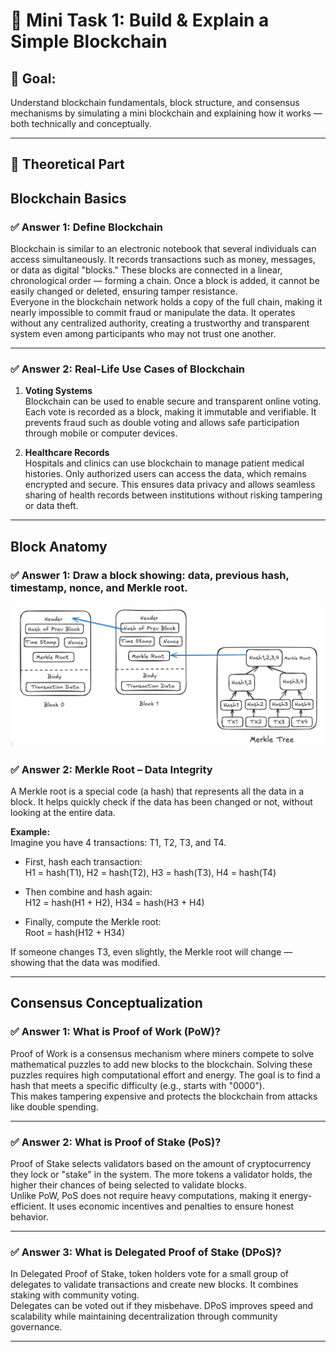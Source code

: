 # 🧠 Mini Task 1: Build & Explain a Simple Blockchain

## 🎯 Goal:
Understand blockchain fundamentals, block structure, and consensus mechanisms by simulating a mini blockchain and explaining how it works — both technically and conceptually.

---

## 📘 Theoretical Part

## Blockchain Basics

### ✅ Answer 1: Define Blockchain
Blockchain is similar to an electronic notebook that several individuals can access simultaneously. It records transactions such as money, messages, or data as digital "blocks." These blocks are connected in a linear, chronological order — forming a chain. Once a block is added, it cannot be easily changed or deleted, ensuring tamper resistance.  
Everyone in the blockchain network holds a copy of the full chain, making it nearly impossible to commit fraud or manipulate the data. It operates without any centralized authority, creating a trustworthy and transparent system even among participants who may not trust one another.

---

### ✅ Answer 2: Real-Life Use Cases of Blockchain
1. **Voting Systems**  
   Blockchain can be used to enable secure and transparent online voting. Each vote is recorded as a block, making it immutable and verifiable. It prevents fraud such as double voting and allows safe participation through mobile or computer devices.

2. **Healthcare Records**  
   Hospitals and clinics can use blockchain to manage patient medical histories. Only authorized users can access the data, which remains encrypted and secure. This ensures data privacy and allows seamless sharing of health records between institutions without risking tampering or data theft.

---

## Block Anatomy

### ✅ Answer 1: Draw a block showing: data, previous hash, timestamp, nonce, and Merkle root.

![alt text](image.png)

### ✅ Answer 2: Merkle Root – Data Integrity
A Merkle root is a special code (a hash) that represents all the data in a block. It helps quickly check if the data has been changed or not, without looking at the entire data.

**Example:**  
Imagine you have 4 transactions: T1, T2, T3, and T4.

- First, hash each transaction:  
  H1 = hash(T1), H2 = hash(T2), H3 = hash(T3), H4 = hash(T4)

- Then combine and hash again:  
  H12 = hash(H1 + H2), H34 = hash(H3 + H4)

- Finally, compute the Merkle root:  
  Root = hash(H12 + H34)

If someone changes T3, even slightly, the Merkle root will change — showing that the data was modified.

---

## Consensus Conceptualization

### ✅ Answer 1: What is Proof of Work (PoW)?
Proof of Work is a consensus mechanism where miners compete to solve mathematical puzzles to add new blocks to the blockchain. Solving these puzzles requires high computational effort and energy. The goal is to find a hash that meets a specific difficulty (e.g., starts with "0000").  
This makes tampering expensive and protects the blockchain from attacks like double spending.

---

### ✅ Answer 2: What is Proof of Stake (PoS)?
Proof of Stake selects validators based on the amount of cryptocurrency they lock or "stake" in the system. The more tokens a validator holds, the higher their chances of being selected to validate blocks.  
Unlike PoW, PoS does not require heavy computations, making it energy-efficient. It uses economic incentives and penalties to ensure honest behavior.

---

### ✅ Answer 3: What is Delegated Proof of Stake (DPoS)?
In Delegated Proof of Stake, token holders vote for a small group of delegates to validate transactions and create new blocks. It combines staking with community voting.  
Delegates can be voted out if they misbehave. DPoS improves speed and scalability while maintaining decentralization through community governance.

---
